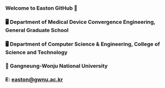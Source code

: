 ### Welcome to Easton GitHub 👋                                                  &nbsp;&nbsp;    

  
### 🖥 Department of Medical Device Convergence Engineering, General Graduate School
### 🖥 Department of Computer Science & Engineering, College of Science and Technology
### 🏫 Gangneung-Wonju National University  

  
### E: easton@gwnu.ac.kr
<!--
**doteka/doteka** is a ✨ _special_ ✨ repository because its `README.md` (this file) appears on your GitHub profile.

Here are some ideas to get you started:

- 🔭 I’m currently working on ...
- 🌱 I’m currently learning ...
- 👯 I’m looking to collaborate on ...
- 🤔 I’m looking for help with ...
- 💬 Ask me about ...
- 📫 How to reach me: ...
- 😄 Pronouns: ...
- ⚡ Fun fact: ...
-->
